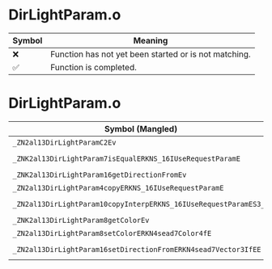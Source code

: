 # DirLightParam.o
| Symbol | Meaning 
| ------------- | ------------- 
| :x: | Function has not yet been started or is not matching. 
| :white_check_mark: | Function is completed. 


# DirLightParam.o
| Symbol (Mangled) | Symbol (Demangled) | Decompiled? |
| ------------- |  ------------- | ------------- |
| `_ZN2al13DirLightParamC2Ev` | `al::DirLightParam::DirLightParam(void)` | :white_check_mark: |
| `_ZNK2al13DirLightParam7isEqualERKNS_16IUseRequestParamE` | `al::DirLightParam::isEqual(al::IUseRequestParam const&)const` | :white_check_mark: |
| `_ZNK2al13DirLightParam16getDirectionFromEv` | `al::DirLightParam::getDirectionFrom(void)const` | :white_check_mark: |
| `_ZN2al13DirLightParam4copyERKNS_16IUseRequestParamE` | `al::DirLightParam::copy(al::IUseRequestParam const&)` | :white_check_mark: |
| `_ZN2al13DirLightParam10copyInterpERKNS_16IUseRequestParamES3_f` | `al::DirLightParam::copyInterp(al::IUseRequestParam const&,al::IUseRequestParam const&,float)` | :white_check_mark: |
| `_ZNK2al13DirLightParam8getColorEv` | `al::DirLightParam::getColor(void)const` | :white_check_mark: |
| `_ZN2al13DirLightParam8setColorERKN4sead7Color4fE` | `al::DirLightParam::setColor(sead::Color4f const&)` | :white_check_mark: |
| `_ZN2al13DirLightParam16setDirectionFromERKN4sead7Vector3IfEE` | `al::DirLightParam::setDirectionFrom(sead::Vector3<float> const&)` | :white_check_mark: |
